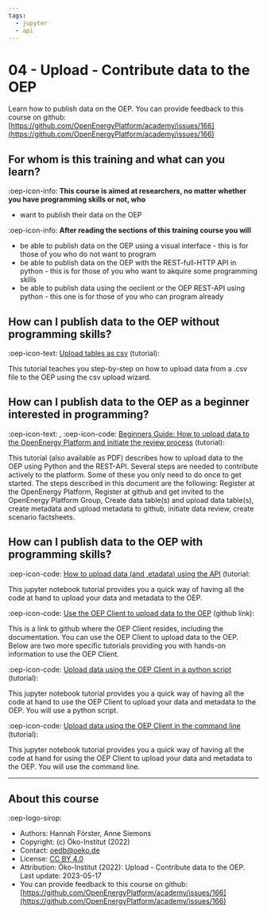 ```yaml
---
tags:
  - jupyter
  - api
---
```


# 04 - Upload - Contribute data to the OEP

Learn how to publish data on the OEP.
You can provide feedback to this course on github: [https://github.com/OpenEnergyPlatform/academy/issues/166](https://github.com/OpenEnergyPlatform/academy/issues/166)

## For whom is this training and what can you learn?

:oep-icon-info: **This course is aimed at researchers, no matter whether you have programming skills or not, who**

- want to publish their data on the OEP

:oep-icon-info: **After reading the sections of this training course you will**

- be able to publish data on the OEP using a visual interface - this is for those of you who do not want to program
- be able to publish data on the OEP with the REST-full-HTTP API in python - this is for those of you who want to akquire some programming skills
- be able to publish data using the oeclient or the OEP REST-API using python - this one is for those of you who can program already

## How can I publish data to the OEP without programming skills?

:oep-icon-text: [Upload tables as csv](../tutorials/99_other/wizard.md) (tutorial):

This tutorial teaches you step-by-step on how to upload data from a .csv file to the OEP using the csv upload wizard.

## How can I publish data to the OEP as a beginner interested in programming?

:oep-icon-text: , </i>:oep-icon-code: [Beginners Guide: How to upload data to the OpenEnergy Platform and initiate the review process](../tutorials/99_other/beginners_guide.md) (tutorial):

This tutorial (also available as PDF) describes how to upload data to the OEP using Python and the REST-API. Several steps are needed to contribute actively to the platform. Some of these you only need to do once to get started. The steps described in this document are the following: Register at the OpenEnergy Platform, Register at github and get invited to the OpenEnergy Platform Group, Create data table(s) and upload data table(s), create metadata and upload metadata to github, initiate data review, create scenario factsheets.

## How can I publish data to the OEP with programming skills?

:oep-icon-code: [How to upload data (and ,etadata) using the API](../tutorials/01_api/02_api_upload.ipynb) (tutorial:

This jupyter notebook tutorial provides you a quick way of having all the code at hand to upload your data and metadata to the OEP.

:oep-icon-code: [Use the OEP Client to upload data to the OEP](https://github.com/OpenEnergyPlatform/oep-client/) (github link):

This is a link to github where the OEP Client resides, including the documentation. You can use the OEP Client to upload data to the OEP. Below are two more specific tutorials providing you with hands-on information to use the OEP Client. 

:oep-icon-code: [Upload data using the OEP Client in a python script](../tutorials/02_oep-client/02_client_python_upload.ipynb) (tutorial):

This jupyter notebook tutorial provides you a quick way of having all the code at hand to use the OEP Client to upload your data and metadata to the OEP. You will use a python script. 

:oep-icon-code: [Upload data using the OEP Client in the command line](../tutorials/02_oep-client/04_client_cli_upload.md) (tutorial):

This jupyter notebook tutorial provides you a quick way of having all the code at hand for using the OEP Client to upload your data and metadata to the OEP. You will use the command line. 





---

## About this course

:oep-logo-sirop:

- Authors: Hannah Förster, Anne Siemons
- Copyright: (c) Öko-Institut (2022)
- Contact: oedb@oeko.de
- License: [CC BY 4.0](https://creativecommons.org/licenses/by/4.0/deed.en)
- Attribution: Öko-Institut (2022): Upload - Contribute data to the OEP. Last update: 2023-05-17
- You can provide feedback to this course on github: [https://github.com/OpenEnergyPlatform/academy/issues/166](https://github.com/OpenEnergyPlatform/academy/issues/166)
